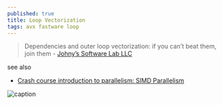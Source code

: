 ```yaml
---
published: true
title: Loop Vectorization
tags: avx fastware loop
---
```

>  Dependencies and outer loop vectorization: if you can’t beat them, join them - [Johny’s Software Lab LLC](https://johnysswlab.com/vectorization-dependencies-and-outer-loop-vectorization-if-you-cant-beat-them-join-them/)

see also
- [Crash course introduction to parallelism: SIMD Parallelism](https://johnysswlab.com/crash-course-introduction-to-parallelism-simd-parallelism/)

![caption](https://johnysswlab.com/wp-content/uploads/left-top-dependency-vectorized.drawio-1.png)
